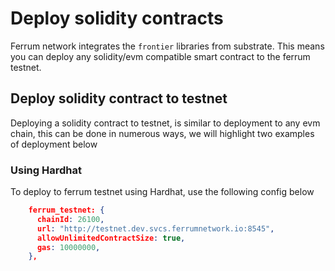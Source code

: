 # Deploy solidity contracts

Ferrum network integrates the `frontier` libraries from substrate. This means you can deploy any solidity/evm compatible smart contract to the ferrum testnet.

## Deploy solidity contract to testnet

Deploying a solidity contract to testnet, is similar to deployment to any evm chain, this can be done in numerous ways, we will highlight two examples of deployment below
### Using Hardhat

To deploy to ferrum testnet using Hardhat, use the following config below

```json
    ferrum_testnet: {
      chainId: 26100,
      url: "http://testnet.dev.svcs.ferrumnetwork.io:8545",
      allowUnlimitedContractSize: true,
      gas: 10000000,
    },
```